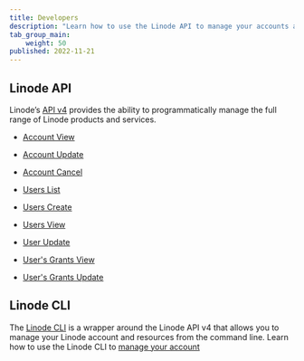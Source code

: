 ```yaml
---
title: Developers
description: "Learn how to use the Linode API to manage your accounts and users."
tab_group_main:
    weight: 50
published: 2022-11-21
---
```


## Linode API

Linode’s [API v4](/docs/api) provides the ability to programmatically manage the full range of Linode products and services.

- [Account View](/docs/api/account/#account-view)

- [Account Update](/docs/api/account/#account-update)

- [Account Cancel](/docs/api/account/#account-cancel)

- [Users List](/docs/api/account/#users-list)

- [Users Create](/docs/api/account/#user-create)

- [Users View](/docs/api/account/#user-view)

- [User Update](/docs/api/account/#user-update)

- [User's Grants View](/docs/api/account/#users-grants-view)

- [User's Grants Update](/docs/api/account/#users-grants-update)

## Linode CLI

The [Linode CLI](https://github.com/linode/linode-cli) is a wrapper around the Linode API v4 that allows you to manage your Linode account and resources from the command line. Learn how to use the Linode CLI to [manage your account](/docs/products/tools/cli/get-started/#account)
